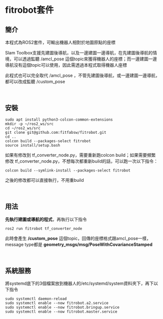 # fitrobot套件


## 簡介

本程式為ROS2套件，可輸出機器人相對於地圖原點的座標

Slam Toolbox支援先建圖後導航，以及一邊建圖一邊導航，在先建圖後導航的情境，可以透過監聽 /amcl_pose 這個topic來獲得機器人的座標；而一邊建圖一邊導航沒有這個topic可以使用，因此需透過本程式取得機器人座標

此程式也可以完全取代 /amcl_pose ，不管先建圖後導航，或一邊建圖一邊導航，都可以改成監聽 /custom_pose


<br/>

## 安裝


```
sudo apt install python3-colcon-common-extensions
mkdir -p ~/ros2_ws/src
cd ~/ros2_ws/src
git clone git@github.com:fitfabsw/fitrobot.git
cd ..
colcon build --packages-select fitrobot
source install/setup.bash
```
如果有修改到 tf_converter_node.py，需要重新跑colcon build；如果需要頻繁修改 tf_converter_node.py，不想每次都重新build的話，可以跑一次以下指令：
```
colcon build --symlink-install --packages-select fitrobot
```
之後的修改都可以直接執行，不用重build


<br/>

## 用法

**先執行建圖或導航的程式**，再執行以下指令
```
ros2 run fitrobot tf_converter_node
```
此時會產生 **/custom_pose** 這個topic，回傳的座標格式跟amcl_pose一樣，message type都是 **geometry_msgs/msg/PoseWithCovarianceStamped**



<br/>

## 系統服務

將systemd底下的3個檔案放到機器人的/etc/systemd/system資料夾下，再下以下指令
```
sudo systemctl daemon-reload
sudo systemctl enable --now fitrobot.a2.service
sudo systemctl enable --now fitrobot.bringup.service
sudo systemctl enable --now fitrobot.master.service
```